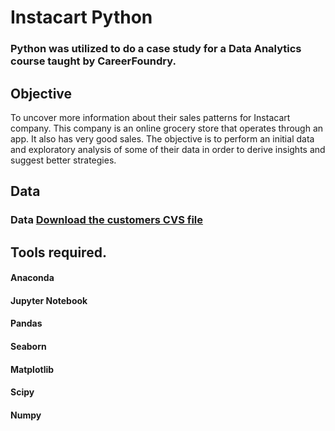 # Instacart Python

### Python was utilized to do a case study for a Data Analytics course taught by CareerFoundry.

## Objective
To uncover more information about their sales patterns for Instacart company. This company is an online grocery store that operates through an app. It also has very good sales. The objective is to perform an initial data and exploratory analysis of some of their data in order to derive insights and suggest better strategies.

## Data

### Data [Download the customers CVS file](./customers.csv)


## Tools required.

#### Anaconda
#### Jupyter Notebook
#### Pandas
#### Seaborn
#### Matplotlib
#### Scipy
#### Numpy
